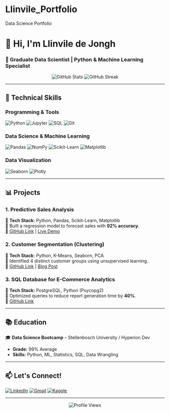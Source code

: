 # Llinvile_Portfolio
Data Science Portfolio

# 👋 Hi, I'm Llinvile de Jongh 
### 🚀 Graduate Data Scientist | Python & Machine Learning Specialist  

<div align="center">
  <img src="https://github-readme-stats.vercel.app/api?username=[YourUsername]&show_icons=true&theme=radical" alt="GitHub Stats" />
  <img src="https://github-readme-streak-stats.herokuapp.com/?user=[YourUsername]&theme=radical" alt="GitHub Streak" />
</div>

---

## 🔧 Technical Skills  
### **Programming & Tools**  
![Python](https://img.shields.io/badge/Python-3776AB?style=for-the-badge&logo=python&logoColor=white)
![Jupyter](https://img.shields.io/badge/Jupyter-F37626?style=for-the-badge&logo=Jupyter&logoColor=white)
![SQL](https://img.shields.io/badge/SQL-4479A1?style=for-the-badge&logo=postgresql&logoColor=white)
![Git](https://img.shields.io/badge/Git-F05032?style=for-the-badge&logo=git&logoColor=white)

### **Data Science & Machine Learning**  
![Pandas](https://img.shields.io/badge/Pandas-150458?style=for-the-badge&logo=pandas&logoColor=white)
![NumPy](https://img.shields.io/badge/NumPy-013243?style=for-the-badge&logo=numpy&logoColor=white)
![Scikit-Learn](https://img.shields.io/badge/Scikit_Learn-F7931E?style=for-the-badge&logo=scikit-learn&logoColor=white)
![Matplotlib](https://img.shields.io/badge/Matplotlib-11557C?style=for-the-badge&logo=matplotlib&logoColor=white)

### **Data Visualization**  
![Seaborn](https://img.shields.io/badge/Seaborn-5C8DBC?style=for-the-badge)
![Plotly](https://img.shields.io/badge/Plotly-3F4F75?style=for-the-badge&logo=plotly&logoColor=white)

---

## 📊 Projects  
### **1. Predictive Sales Analysis**  
📌 **Tech Stack:** Python, Pandas, Scikit-Learn, Matplotlib  
📌 Built a regression model to forecast sales with **92% accuracy**.  
📌 [GitHub Link](#) | [Live Demo](#)  

### **2. Customer Segmentation (Clustering)**  
📌 **Tech Stack:** Python, K-Means, Seaborn, PCA  
📌 Identified 4 distinct customer groups using unsupervised learning.  
📌 [GitHub Link](#) | [Blog Post](#)  

### **3. SQL Database for E-Commerce Analytics**  
📌 **Tech Stack:** PostgreSQL, Python (Psycopg2)  
📌 Optimized queries to reduce report generation time by **40%**.  
📌 [GitHub Link](#)  

---

## 📚 Education  
🎓 **Data Science Bootcamp** – Stellenbosch University / Hyperion Dev  
- **Grade:** 99% Average  
- **Skills:** Python, ML, Statistics, SQL, Data Wrangling  

---

## 📫 Let's Connect!  
[![LinkedIn](https://img.shields.io/badge/LinkedIn-0077B5?style=for-the-badge&logo=linkedin&logoColor=white)](https://linkedin.com/in/[YourProfile])
[![Gmail](https://img.shields.io/badge/Gmail-D14836?style=for-the-badge&logo=gmail&logoColor=white)](mailto:youremail@gmail.com)
[![Kaggle](https://img.shields.io/badge/Kaggle-20BEFF?style=for-the-badge&logo=kaggle&logoColor=white)](https://kaggle.com/[YourProfile])

---

<p align="center">
  <img src="https://komarev.com/ghpvc/?username=[YourUsername]&label=Profile%20Views&color=blueviolet&style=flat" alt="Profile Views" />
</p>
